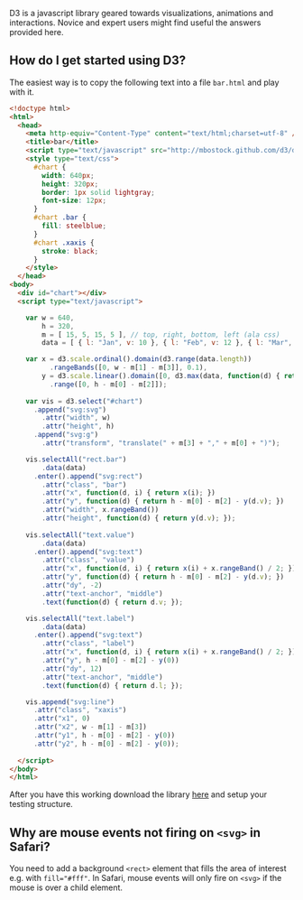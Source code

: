 D3 is a javascript library geared towards visualizations, animations and interactions.  Novice and expert users might find useful the answers provided here.

## How do I get started using D3? ##

The easiest way is to copy the following text into a file `bar.html` and play with it.

```html
<!doctype html>
<html>
  <head>    
    <meta http-equiv="Content-Type" content="text/html;charset=utf-8" />     
    <title>bar</title>    
    <script type="text/javascript" src="http://mbostock.github.com/d3/d3.js"></script>
    <style type="text/css">  
      #chart {
        width: 640px;
        height: 320px;   
        border: 1px solid lightgray;
        font-size: 12px;  
      }   
      #chart .bar {
        fill: steelblue;
      }          
      #chart .xaxis {
        stroke: black;
      }
    </style>
  </head>
<body> 
  <div id="chart"></div>
  <script type="text/javascript">

    var w = 640,
        h = 320,
        m = [ 15, 5, 15, 5 ], // top, right, bottom, left (ala css)
        data = [ { l: "Jan", v: 10 }, { l: "Feb", v: 12 }, { l: "Mar", v: 14 }, { l: "Apr", v: 16 } ];

    var x = d3.scale.ordinal().domain(d3.range(data.length))
          .rangeBands([0, w - m[1] - m[3]], 0.1),
        y = d3.scale.linear().domain([0, d3.max(data, function(d) { return d.v; })])
          .range([0, h - m[0] - m[2]]);
           
    var vis = d3.select("#chart")
      .append("svg:svg")
        .attr("width", w)
        .attr("height", h)
      .append("svg:g")
        .attr("transform", "translate(" + m[3] + "," + m[0] + ")");

    vis.selectAll("rect.bar")
        .data(data)
      .enter().append("svg:rect")
        .attr("class", "bar")
        .attr("x", function(d, i) { return x(i); })
        .attr("y", function(d) { return h - m[0] - m[2] - y(d.v); })
        .attr("width", x.rangeBand())
        .attr("height", function(d) { return y(d.v); });
 
    vis.selectAll("text.value")
        .data(data)
      .enter().append("svg:text")
        .attr("class", "value")
        .attr("x", function(d, i) { return x(i) + x.rangeBand() / 2; })
        .attr("y", function(d) { return h - m[0] - m[2] - y(d.v); }) 
        .attr("dy", -2)
        .attr("text-anchor", "middle")
        .text(function(d) { return d.v; });

    vis.selectAll("text.label")
        .data(data)
      .enter().append("svg:text")
        .attr("class", "label")
        .attr("x", function(d, i) { return x(i) + x.rangeBand() / 2; })
        .attr("y", h - m[0] - m[2] - y(0)) 
        .attr("dy", 12)
        .attr("text-anchor", "middle")
        .text(function(d) { return d.l; });

    vis.append("svg:line")
      .attr("class", "xaxis")
      .attr("x1", 0)
      .attr("x2", w - m[1] - m[3])
      .attr("y1", h - m[0] - m[2] - y(0))
      .attr("y2", h - m[0] - m[2] - y(0));  
  
  </script>
</body>
</html>
```

After you have this working download the library [here](https://github.com/mbostock/d3/archives/master) and setup your testing structure.

## Why are mouse events not firing on `<svg>` in Safari?

You need to add a background `<rect>` element that fills the area of interest e.g. with `fill="#fff"`. In Safari, mouse events will only fire on `<svg>` if the mouse is over a child element.